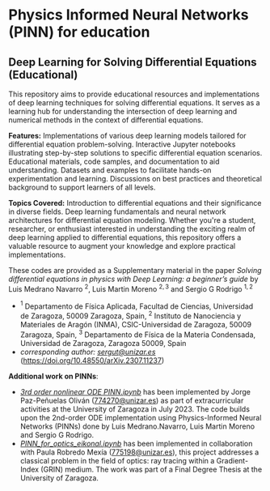 # Physics Informed Neural Networks (PINN) for education
Deep Learning for Solving Differential Equations (Educational)
---
This repository aims to provide educational resources and implementations of deep learning techniques for solving differential equations. It serves as a learning hub for understanding the intersection of deep learning and numerical methods in the context of differential equations.

**Features:**
Implementations of various deep learning models tailored for differential equation problem-solving.
Interactive Jupyter notebooks illustrating step-by-step solutions to specific differential equation scenarios.
Educational materials, code samples, and documentation to aid understanding.
Datasets and examples to facilitate hands-on experimentation and learning.
Discussions on best practices and theoretical background to support learners of all levels.

**Topics Covered:**
Introduction to differential equations and their significance in diverse fields.
Deep learning fundamentals and neural network architectures for differential equation modeling.
Whether you're a student, researcher, or enthusiast interested in understanding the exciting realm of deep learning applied to differential equations, this repository offers a valuable resource to augment your knowledge and explore practical implementations. 

These codes are provided as a Supplementary material in the paper  *Solving differential equations in physics with Deep Learning: a beginner’s guide* 
by Luis Medrano Navarro $^2$, Luis Martin Moreno $^{2,3}$ and Sergio G Rodrigo $^{1,2}$
+ $^1$ Departamento de Física Aplicada, Facultad de Ciencias, Universidad de Zaragoza, 50009 Zaragoza, Spain, $^2$ Instituto de Nanociencia y Materiales de Aragón (INMA), CSIC-Universidad de Zaragoza, 50009 Zaragoza, Spain, $^3$ Departamento de Física de la Materia Condensada, Universidad de Zaragoza, Zaragoza 50009, Spain
+ *corresponding author: sergut@unizar.es* (https://doi.org/10.48550/arXiv.2307.11237)

**Additional work on PINNs**:
+ *[3rd order nonlinear ODE PINN.ipynb](PINN_for_optics_eikonal.ipynb)* has been implemented by Jorge Paz-Peñuelas Oliván (774270@unizar.es) as part of extracurricular activities at the University of Zaragoza in July 2023. The code builds upon the 2nd-order ODE implementation using Physics-Informed Neural Networks (PINNs) done by Luis Medrano.Navarro, Luis Martin Moreno and Sergio G Rodrigo.
+ *[PINN_for_optics_eikonal.ipynb](PINN_for_optics_eikonal.ipynb)* has been implemented in collaboration with Paula Robredo Mexía (775198@unizar.es), this project addresses a classical problem in the field of optics: ray tracing within a Gradient-Index (GRIN) medium. The work was part of a Final Degree Thesis at the University of Zaragoza.
